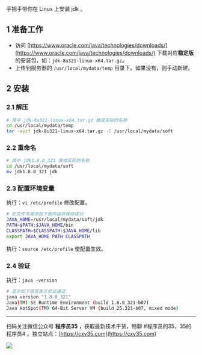 手把手带你在 Linux 上安装 jdk 。
<!-- more -->

## 1 准备工作

- 访问 [https://www.oracle.com/java/technologies/downloads/](https://www.oracle.com/java/technologies/downloads/) 下载对应**稳定版**的安装包，如：`jdk-8u321-linux-x64.tar.gz`。
- 上传到服务器的 `/usr/local/mydata/temp` 目录下。如果没有，则手动新建。

## 2 安装

### 2.1 解压

```bash
# 其中 jdk-8u321-linux-x64.tar.gz 换成实际的名称
cd /usr/local/mydata/temp
tar -xvzf jdk-8u321-linux-x64.tar.gz -C /usr/local/mydata/soft
```

### 2.2 重命名

```bash
# 其中 jdk1.8.0_321 换成实际的名称
cd /usr/local/mydata/soft
mv jdk1.8.0_321 jdk
```

### 2.3 配置环境变量

执行：`vi /etc/profile` 修改配置。

```bash
# 在文件末尾添加下面内容并保存成功
JAVA_HOME=/usr/local/mydata/soft/jdk
PATH=$PATH:$JAVA_HOME/bin
CLASSPATH=$CLASSPATH:$JAVA_HOME/lib
export JAVA_HOME PATH CLASSPATH
```

执行：`source /etc/profile` 使配置生效。

### 2.4 验证

执行：`java -version`

```bash
# 显示如下信息表示验证通过
java version "1.8.0_321"
Java(TM) SE Runtime Environment (build 1.8.0_321-b07)
Java HotSpot(TM) 64-Bit Server VM (build 25.321-b07, mixed mode)
```


---

扫码关注微信公众号 **程序员35** ，获取最新技术干货，畅聊 #程序员的35，35的程序员# 。独立站点：[https://cxy35.com](https://cxy35.com)

![](https://oscimg.oschina.net/oscnet/up-285838b9c516db5bb1ba760f292f2346078.JPEG)